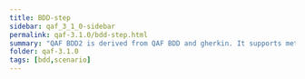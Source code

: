 ```yaml
---
title: BDD-step
sidebar: qaf_3_1_0-sidebar
permalink: qaf-3.1.0/bdd-step.html
summary: "QAF BDD2 is derived from QAF BDD and gherkin. It supports meta-data from qaf bdd as tags and examples from gherkin."
folder: qaf-3.1.0
tags: [bdd,scenario]
---
```



